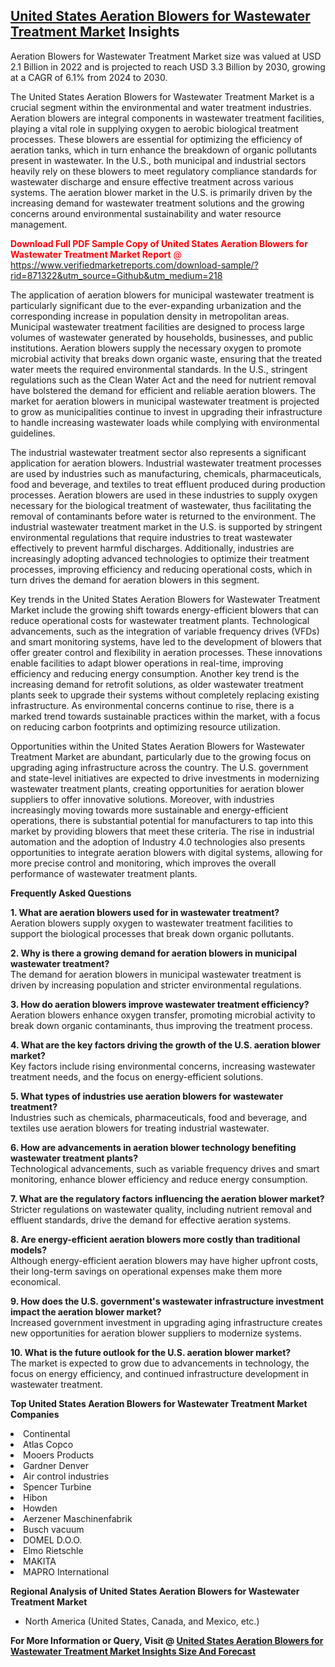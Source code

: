 <h2><a href="https://www.verifiedmarketreports.com/download-sample/?rid=871322&amp;utm_source=Github&amp;utm_medium=218" target="_blank">United States Aeration Blowers for Wastewater Treatment Market</a> Insights</h2><p>Aeration Blowers for Wastewater Treatment Market size was valued at USD 2.1 Billion in 2022 and is projected to reach USD 3.3 Billion by 2030, growing at a CAGR of 6.1% from 2024 to 2030.</p><p><p>The United States Aeration Blowers for Wastewater Treatment Market is a crucial segment within the environmental and water treatment industries. Aeration blowers are integral components in wastewater treatment facilities, playing a vital role in supplying oxygen to aerobic biological treatment processes. These blowers are essential for optimizing the efficiency of aeration tanks, which in turn enhance the breakdown of organic pollutants present in wastewater. In the U.S., both municipal and industrial sectors heavily rely on these blowers to meet regulatory compliance standards for wastewater discharge and ensure effective treatment across various systems. The aeration blower market in the U.S. is primarily driven by the increasing demand for wastewater treatment solutions and the growing concerns around environmental sustainability and water resource management. <p><span class=""><span style="color: #ff0000;"><strong>Download Full PDF Sample Copy of United States Aeration Blowers for Wastewater Treatment Market Report</strong> @ </span><a href="https://www.verifiedmarketreports.com/download-sample/?rid=871322&amp;utm_source=Github&amp;utm_medium=218" target="_blank">https://www.verifiedmarketreports.com/download-sample/?rid=871322&amp;utm_source=Github&amp;utm_medium=218</a></span></p></p> <p>The application of aeration blowers for municipal wastewater treatment is particularly significant due to the ever-expanding urbanization and the corresponding increase in population density in metropolitan areas. Municipal wastewater treatment facilities are designed to process large volumes of wastewater generated by households, businesses, and public institutions. Aeration blowers supply the necessary oxygen to promote microbial activity that breaks down organic waste, ensuring that the treated water meets the required environmental standards. In the U.S., stringent regulations such as the Clean Water Act and the need for nutrient removal have bolstered the demand for efficient and reliable aeration blowers. The market for aeration blowers in municipal wastewater treatment is projected to grow as municipalities continue to invest in upgrading their infrastructure to handle increasing wastewater loads while complying with environmental guidelines. <p>The industrial wastewater treatment sector also represents a significant application for aeration blowers. Industrial wastewater treatment processes are used by industries such as manufacturing, chemicals, pharmaceuticals, food and beverage, and textiles to treat effluent produced during production processes. Aeration blowers are used in these industries to supply oxygen necessary for the biological treatment of wastewater, thus facilitating the removal of contaminants before water is returned to the environment. The industrial wastewater treatment market in the U.S. is supported by stringent environmental regulations that require industries to treat wastewater effectively to prevent harmful discharges. Additionally, industries are increasingly adopting advanced technologies to optimize their treatment processes, improving efficiency and reducing operational costs, which in turn drives the demand for aeration blowers in this segment. <p>Key trends in the United States Aeration Blowers for Wastewater Treatment Market include the growing shift towards energy-efficient blowers that can reduce operational costs for wastewater treatment plants. Technological advancements, such as the integration of variable frequency drives (VFDs) and smart monitoring systems, have led to the development of blowers that offer greater control and flexibility in aeration processes. These innovations enable facilities to adapt blower operations in real-time, improving efficiency and reducing energy consumption. Another key trend is the increasing demand for retrofit solutions, as older wastewater treatment plants seek to upgrade their systems without completely replacing existing infrastructure. As environmental concerns continue to rise, there is a marked trend towards sustainable practices within the market, with a focus on reducing carbon footprints and optimizing resource utilization. <p>Opportunities within the United States Aeration Blowers for Wastewater Treatment Market are abundant, particularly due to the growing focus on upgrading aging infrastructure across the country. The U.S. government and state-level initiatives are expected to drive investments in modernizing wastewater treatment plants, creating opportunities for aeration blower suppliers to offer innovative solutions. Moreover, with industries increasingly moving towards more sustainable and energy-efficient operations, there is substantial potential for manufacturers to tap into this market by providing blowers that meet these criteria. The rise in industrial automation and the adoption of Industry 4.0 technologies also presents opportunities to integrate aeration blowers with digital systems, allowing for more precise control and monitoring, which improves the overall performance of wastewater treatment plants. <p><strong>Frequently Asked Questions</strong></p> <p><strong>1. What are aeration blowers used for in wastewater treatment?</strong><br> Aeration blowers supply oxygen to wastewater treatment facilities to support the biological processes that break down organic pollutants.</p> <p><strong>2. Why is there a growing demand for aeration blowers in municipal wastewater treatment?</strong><br> The demand for aeration blowers in municipal wastewater treatment is driven by increasing population and stricter environmental regulations.</p> <p><strong>3. How do aeration blowers improve wastewater treatment efficiency?</strong><br> Aeration blowers enhance oxygen transfer, promoting microbial activity to break down organic contaminants, thus improving the treatment process.</p> <p><strong>4. What are the key factors driving the growth of the U.S. aeration blower market?</strong><br> Key factors include rising environmental concerns, increasing wastewater treatment needs, and the focus on energy-efficient solutions.</p> <p><strong>5. What types of industries use aeration blowers for wastewater treatment?</strong><br> Industries such as chemicals, pharmaceuticals, food and beverage, and textiles use aeration blowers for treating industrial wastewater.</p> <p><strong>6. How are advancements in aeration blower technology benefiting wastewater treatment plants?</strong><br> Technological advancements, such as variable frequency drives and smart monitoring, enhance blower efficiency and reduce energy consumption.</p> <p><strong>7. What are the regulatory factors influencing the aeration blower market?</strong><br> Stricter regulations on wastewater quality, including nutrient removal and effluent standards, drive the demand for effective aeration systems.</p> <p><strong>8. Are energy-efficient aeration blowers more costly than traditional models?</strong><br> Although energy-efficient aeration blowers may have higher upfront costs, their long-term savings on operational expenses make them more economical.</p> <p><strong>9. How does the U.S. government's wastewater infrastructure investment impact the aeration blower market?</strong><br> Increased government investment in upgrading aging infrastructure creates new opportunities for aeration blower suppliers to modernize systems.</p> <p><strong>10. What is the future outlook for the U.S. aeration blower market?</strong><br> The market is expected to grow due to advancements in technology, the focus on energy efficiency, and continued infrastructure development in wastewater treatment.</p></p><p><strong>Top United States Aeration Blowers for Wastewater Treatment Market Companies</strong></p><div data-test-id=""><p><li>Continental</li><li> Atlas Copco</li><li> Mooers Products</li><li> Gardner Denver</li><li> Air control industries</li><li> Spencer Turbine</li><li> Hibon</li><li> Howden</li><li> Aerzener Maschinenfabrik</li><li> Busch vacuum</li><li> DOMEL D.O.O.</li><li> Elmo Rietschle</li><li> MAKITA</li><li> MAPRO International</li></p><div><strong>Regional Analysis of&nbsp;United States Aeration Blowers for Wastewater Treatment Market</strong></div><ul><li dir="ltr"><p dir="ltr">North America&nbsp;(United States, Canada, and Mexico, etc.)</p></li></ul><p><strong>For More Information or Query, Visit @&nbsp;</strong><strong><a href="https://www.verifiedmarketreports.com/product/aeration-blowers-for-wastewater-treatment-market/?utm_source=Github&amp;utm_medium=218" target="_blank">United States Aeration Blowers for Wastewater Treatment Market Insights Size And Forecast</a></strong></p></div>
